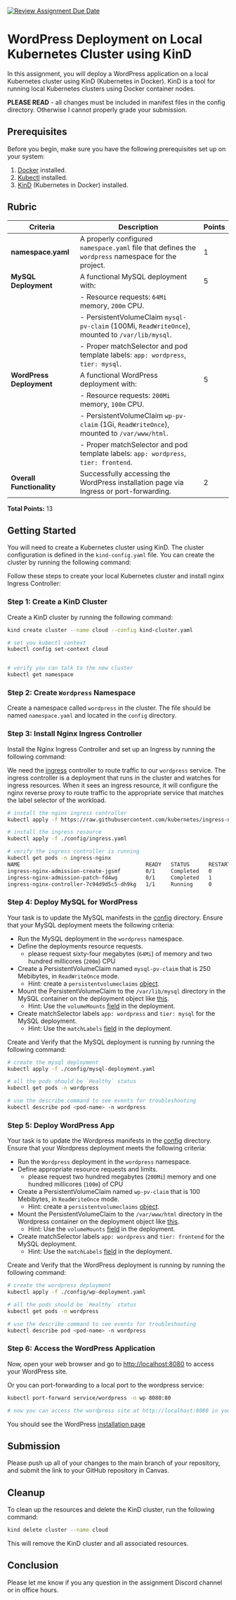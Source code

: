 [![Review Assignment Due Date](https://classroom.github.com/assets/deadline-readme-button-22041afd0340ce965d47ae6ef1cefeee28c7c493a6346c4f15d667ab976d596c.svg)](https://classroom.github.com/a/NMGAMWSz)
# WordPress Deployment on Local Kubernetes Cluster using KinD

In this assignment, you will deploy a WordPress application on a local Kubernetes cluster using KinD (Kubernetes in Docker). KinD is a tool for running local Kubernetes clusters using Docker container nodes.

**PLEASE READ** - all changes must be included in manifest files in the config directory. Otherwise I cannot properly grade your submission.

## Prerequisites

Before you begin, make sure you have the following prerequisites set up on your system:

1. [Docker](https://www.docker.com/get-started) installed.
2. [Kubectl](https://kubernetes.io/docs/tasks/tools/install-kubectl/) installed.
3. [KinD](https://kind.sigs.k8s.io/docs/user/quick-start/) (Kubernetes in Docker) installed.

## Rubric

| **Criteria**                    | **Description**                                                                                      | **Points** |
|---------------------------------|-----------------------------------------------------------------------------------------------------|------------|
| **namespace.yaml**              | A properly configured `namespace.yaml` file that defines the `wordpress` namespace for the project. | 1          |
| **MySQL Deployment**            | A functional MySQL deployment with:                                                                 | 5          |
|                                 | - Resource requests: `64Mi` memory, `200m` CPU.                                                     |            |
|                                 | - PersistentVolumeClaim `mysql-pv-claim` (100Mi, `ReadWriteOnce`), mounted to `/var/lib/mysql`.      |            |
|                                 | - Proper matchSelector and pod template labels: `app: wordpress`, `tier: mysql`.                   |            |
| **WordPress Deployment**        | A functional WordPress deployment with:                                                             | 5          |
|                                 | - Resource requests: `200Mi` memory, `100m` CPU.                                                    |            |
|                                 | - PersistentVolumeClaim `wp-pv-claim` (1Gi, `ReadWriteOnce`), mounted to `/var/www/html`.           |            |
|                                 | - Proper matchSelector and pod template labels: `app: wordpress`, `tier: frontend`.                |            |
| **Overall Functionality**       | Successfully accessing the WordPress installation page via Ingress or port-forwarding.              | 2          |

**Total Points:** 13


## Getting Started

You will need to create a Kubernetes cluster using KinD. The cluster configuration is defined in the `kind-config.yaml` file. You can create the cluster by running the following command:


Follow these steps to create your local Kubernetes cluster and install nginx Ingress Controller:

### Step 1: Create a KinD Cluster

Create a KinD cluster by running the following command:

```bash
kind create cluster --name cloud --config kind-cluster.yaml

# set you kubectl context
kubectl config set-context cloud


# verify you can talk to the new cluster
kubectl get namespace
```
### Step 2: Create `Wordpress` Namespace
Create a namespace called `wordpress` in the cluster. The file should be named `namespace.yaml` and located in the `config` directory.

### Step 3: Install Nginx Ingress Controller 
Install the Nginx Ingress Controller and set up an Ingress by running the following command:

We need the [ingress](https://kubernetes.io/docs/concepts/services-networking/ingress/) controller to route traffic to our `wordpress` service.  The ingress controller is a deployment that runs in the cluster and watches for ingress resources.  When it sees an ingress resource, it will configure the nginx reverse proxy to route traffic to the appropriate service that matches the label selector of the workload.

```bash
# install the nginx ingress controller
kubectl apply -f https://raw.githubusercontent.com/kubernetes/ingress-nginx/main/deploy/static/provider/kind/deploy.yaml

# install the ingress resource
kubectl apply -f ./config/ingress.yaml

# verify the ingress controller is running
kubectl get pods -n ingress-nginx
NAME                                        READY   STATUS      RESTARTS   AGE
ingress-nginx-admission-create-jgsmf        0/1     Completed   0          8m2s
ingress-nginx-admission-patch-fd4wg         0/1     Completed   1          8m2s
ingress-nginx-controller-7c94d9d5c5-dh9kg   1/1     Running     0          8m2s
```

### Step 4: Deploy MySQL for WordPress

Your task is to update the MySQL manifests in the [config](./config) directory. Ensure that your MySQL deployment meets the following criteria:

- Run the MySQL deployment in the `wordpress` namespace.
- Define the deployments resource requests.
  - please request sixty-four megabytes (`64Mi`) of memory and two hundred millicores (`200m`) CPU
- Create a PersistentVolumeClaim named `mysql-pv-claim` that is 250 Mebibytes, in `ReadWriteOnce` mode.
  - Hint: create a `persistentvolumeclaims` [object](https://kubernetes.io/docs/concepts/storage/persistent-volumes/#persistentvolumeclaims).
- Mount the PersistentVolumeClaim to the `/var/lib/mysql` directory in the MySQL container on the deployment object like [this](https://akomljen.com/kubernetes-persistent-volumes-with-deployment-and-statefulset/).
  - Hint: Use the `volumeMounts` [field](https://kubernetes.io/docs/tasks/configure-pod-container/configure-volume-storage/#create-a-pod-that-uses-a-persistentvolumeclaim) in the deployment.
- Create matchSelector labels `app: wordpress` and `tier: mysql` for the MySQL deployment.
  - Hint: Use the `matchLabels` [field](https://kubernetes.io/docs/concepts/overview/working-with-objects/labels/#label-selectors) in the deployment.

Create and Verify that the MySQL deployment is running by running the following command:

```bash
# create the mysql deployment
kubectl apply -f ./config/mysql-deployment.yaml

# all the pods should be `Healthy` status
kubectl get pods -n wordpress

# use the describe command to see events for troubleshooting
kubectl describe pod <pod-name> -n wordpress
```

### Step 5: Deploy WordPress App

Your task is to update the Wordpress manifests in the [config](./config) directory. Ensure that your Wordpress deployment meets the following criteria:

- Run the `Wordpress` deployment in the `wordpress` namespace.
- Define appropriate resource requests and limits.
  - please request two hundred megabytes (`200Mi`) memory and one hundred millicores (`100m`) of CPU
- Create a PersistentVolumeClaim named `wp-pv-claim` that is 100 Mebibytes, in `ReadWriteOnce` mode.
  - Hint: create a `persistentvolumeclaims` [object](https://kubernetes.io/docs/concepts/storage/persistent-volumes/#persistentvolumeclaims).
- Mount the PersistentVolumeClaim to the `/var/www/html` directory in the Wordpress container on the deployment object like [this](https://akomljen.com/kubernetes-persistent-volumes-with-deployment-and-statefulset/).
  - Hint: Use the `volumeMounts` [field](https://kubernetes.io/docs/tasks/configure-pod-container/configure-volume-storage/#create-a-pod-that-uses-a-persistentvolumeclaim) in the deployment.
- Create matchSelector labels `app: wordpress` and `tier: frontend` for the MySQL deployment.
  - Hint: Use the `matchLabels` [field](https://kubernetes.io/docs/concepts/overview/working-with-objects/labels/#label-selectors) in the deployment.

Create and Verify that the WordPress deployment is running by running the following command:

```bash
# create the wordpress deployment
kubectl apply -f ./config/wp-deployment.yaml

# all the pods should be `Healthy` status
kubectl get pods -n wordpress

# use the describe command to see events for troubleshooting
kubectl describe pod <pod-name> -n wordpress
```

### Step 6: Access the WordPress Application

Now, open your web browser and go to [http://localhost:8080](http://localhost:8080) to access your WordPress site. 

Or you can port-forwarding to a local port to the wordpress service:

```bash
kubectl port-forward service/wordpress -n wp 8080:80

# now you can access the wordpress site at http://localhost:8080 in you browser
```

You should see the WordPress [installation page](wordpress.png)

## Submission
Please push up all of your changes to the main branch of your repository, and submit the link to your GitHub repository in Canvas.

## Cleanup

To clean up the resources and delete the KinD cluster, run the following command:

```bash
kind delete cluster --name cloud
```

This will remove the KinD cluster and all associated resources.

## Conclusion
Please let me know if you any question in the assignment Discord channel or in office hours.
